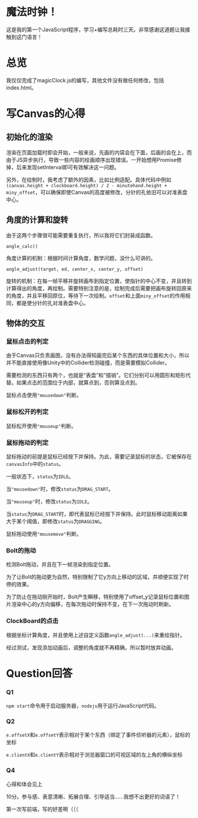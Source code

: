 # 魔法时钟！

这是我的第一个JavaScript程序，学习+编写总耗时三天。非常感谢这道题让我接触到这门语言！

# 总览

我仅仅完成了magicClock.js的编写，其他文件没有做任何修改，包括index.html。

# 写Canvas的心得

## 初始化的渲染

渲染在页面加载时即会开始，一般来说，先画的内容会在下面，后画的会在上，而由于JS异步执行，导致一些内容的绘画顺序出现错误。一开始想用Promise修掉，后来发现setInterval即可有效解决这一问题。

另外，在绘制时，我考虑了额外的因素，比如比例适配。具体代码中例如`(canvas.height + clockboard.height) / 2 - minutehand.height + miny_offset`，可以确保即使Canvas的高度被修改，分针的孔依旧可以对准表盘中心。

## 角度的计算和旋转

由于这两个步骤很可能需要重复执行，所以我将它们封装成函数。

`angle_calc()`

角度计算的机制：根据时间计算角度，数学问题，没什么可讲的。

`angle_adjust(target, ed, center_x, center_y, offset)`

旋转的机制：在每一帧平移并旋转画布到指定位置，使指针的中心不变，并且转到计算得出的角度，再绘制。需要特别注意的是，绘制完成后需要把画布旋转回原来的角度，并且平移回原位，等待下一次绘制。`offset`和上面`miny_offset`的作用相同，都是使分针的孔对准表盘中心。

## 物体的交互

### 鼠标点击的判定

由于Canvas只负责画图，没有办法得知画完后某个东西的具体位置和大小，所以并不能直接使用像Unity中的Collider检测碰撞，而是需要模拟Collider。

需要检测的东西只有两个，也就是“表盘”和“插销”。它们分别可以用圆形和矩形代替。如果点击的范围位于内部，就算点到，否则算没点到。

鼠标点击使用`"mousedown"`判断。

### 鼠标松开的判定

鼠标松开使用`"mouseup"`判断。

### 鼠标拖动的判定

鼠标拖动的前提是鼠标已经按下并保持。为此，需要记录鼠标的状态，它被保存在`canvasInfo`中的`status`。

一般状态下，`status`为`IDLE`。

当`"mousedown"`时，修改`status`为`DRAG_START`。

当`"mouseup"`时，修改`status`为`IDLE`。

当`status`为`DRAG_START`时，即代表鼠标已经按下并保持。此时鼠标移动距离如果大于某个阈值，即修改`status`为`DRAGGING`。

鼠标拖动使用`"mousemove"`判断。

### Bolt的拖动

检测Bolt拖动，并且在下一帧渲染到指定位置。

为了让Bolt的拖动更为自然，特别限制了它y方向上移动的区域，并顺便实现了时停的效果。

为了防止在拖动刚开始时，Bolt产生瞬移，特别使用了offset_y记录鼠标位置和图片渲染中心的y方向偏移，在每次拖动时保持不变，在下一次拖动时刷新。

### ClockBoard的点击

根据坐标计算角度，并且使用上述自定义函数`angle_adjust(...)`来重绘指针。

经过测试，发现添加动画后，调整的角度就不再精确，所以暂时放弃动画。

# Question回答

### Q1

`npm start`命令用于启动服务器，`nodejs`用于运行JavaScript代码。

### Q2

`e.offsetX`和`e.offsetY`表示相对于某个东西（绑定了事件侦听器的元素），鼠标的坐标

`e.clientX`和`e.clientY`表示相对于浏览器窗口的可视区域的左上角的横纵坐标

### Q4

心得和体会见上

10分。参与感、表意清晰、拓展合理、引导适当……我想不出更好的词语了！

第一次写前端，写的好差啊（（（